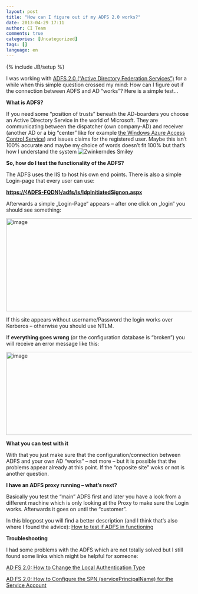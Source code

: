 ```yaml
---
layout: post
title: "How can I figure out if my ADFS 2.0 works?"
date: 2013-04-29 17:11
author: CI Team
comments: true
categories: [Uncategorized]
tags: []
language: en
---
```

{% include JB/setup %}
&nbsp;

I was working with <a href="http://technet.microsoft.com/en-us/library/adfs2(v=ws.10).aspx">ADFS 2.0 (“Active Directory Federation Services”)</a> for a while when this simple question crossed my mind: How can I figure out if the connection between ADFS and AD “works”? Here is a simple test…



<strong>What is ADFS?</strong>

If you need some “position of trusts” beneath the AD-boarders you choose an Active Directory Service in the world of Microsoft. They are communicating between the dispatcher (own company-AD) and receiver (another AD or a big “center” like for example <a href="http://en.wikipedia.org/wiki/Access_Control_Service">the Windows Azure Access Control Service</a>) and issues claims for the registered user. Maybe this isn’t 100% accurate and maybe my choice of words doesn’t fit 100% but that’s how I understand the system <img class="wlEmoticon wlEmoticon-winkingsmile" style="border-style: none;" src="{{BASE_PATH}}/assets/wp-images-en/wlEmoticon-winkingsmile53.png" alt="Zwinkerndes Smiley" />



<strong>So, how do I test the functionality of the ADFS?</strong>

The ADFS uses the IIS to host his own end points. There is also a simple Login-page that every user can use:

<strong><a href="https://%7badfs-fqdn%7d/adfs/ls/IdpInitiatedSignon.aspx">https://{ADFS-FQDN}/adfs/ls/IdpInitiatedSignon.aspx</a></strong>

Afterwards a simple „Login-Page“ appears – after one click on „login“ you should see something:

<img style="background-image: none; padding-left: 0px; padding-right: 0px; padding-top: 0px; border: 0px;" title="image" src="{{BASE_PATH}}/assets/wp-images-de/image_thumb983.png" border="0" alt="image" width="558" height="252" />

If this site appears without username/Password the login works over Kerberos – otherwise you should use NTLM.

If <strong>everything goes wrong</strong> (or the configuration database is “broken”) you will receive an error message like this:

<img style="background-image: none; padding-left: 0px; padding-right: 0px; padding-top: 0px; border: 0px;" title="image" src="{{BASE_PATH}}/assets/wp-images-de/image_thumb984.png" border="0" alt="image" width="550" height="225" />

<strong></strong>

<strong>What you can test with it</strong>

With that you just make sure that the configuration/connection between ADFS and your own AD “works” – not more – but it is possible that the problems appear already at this point. If the “opposite site” woks or not is another question.

<strong>I have an ADFS proxy running – what’s next?</strong>

Basically you test the “main” ADFS first and later you have a look from a different machine which is only looking at the Proxy to make sure the Login works. Afterwards it goes on until the “customer”.

In this blogpost you will find a better description (and I think that’s also where I found the advice): <a href="http://www.dagint.com/2011/10/how-to-test-if-adfs-is-functioning/">How to test if ADFS in functioning</a>

<strong>Troubleshooting</strong>

I had some problems with the ADFS which are not totally solved but I still found some links which might be helpful for someone:

<a href="http://social.technet.microsoft.com/wiki/contents/articles/1600.ad-fs-2-0-how-to-change-the-local-authentication-type.aspx">AD FS 2.0: How to Change the Local Authentication Type</a>

<a href="http://social.technet.microsoft.com/wiki/contents/articles/ad-fs-2-0-how-to-configure-the-spn-serviceprincipalname-for-the-service-account.aspx">AD FS 2.0: How to Configure the SPN (servicePrincipalName) for the Service Account</a>
